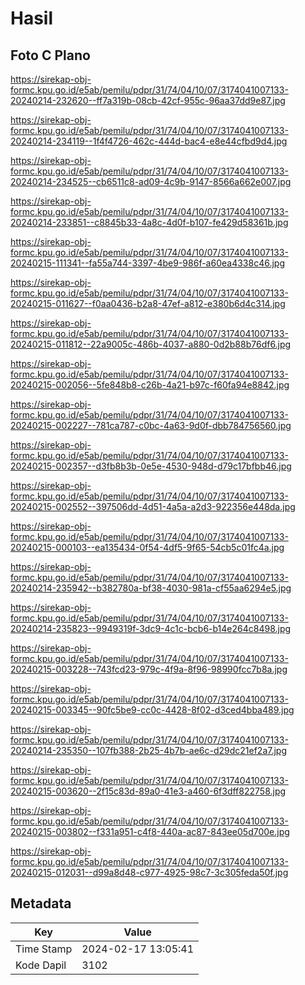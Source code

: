 # Hasil

## Foto C Plano

https://sirekap-obj-formc.kpu.go.id/e5ab/pemilu/pdpr/31/74/04/10/07/3174041007133-20240214-232620--ff7a319b-08cb-42cf-955c-96aa37dd9e87.jpg

https://sirekap-obj-formc.kpu.go.id/e5ab/pemilu/pdpr/31/74/04/10/07/3174041007133-20240214-234119--1f4f4726-462c-444d-bac4-e8e44cfbd9d4.jpg

https://sirekap-obj-formc.kpu.go.id/e5ab/pemilu/pdpr/31/74/04/10/07/3174041007133-20240214-234525--cb6511c8-ad09-4c9b-9147-8566a662e007.jpg

https://sirekap-obj-formc.kpu.go.id/e5ab/pemilu/pdpr/31/74/04/10/07/3174041007133-20240214-233851--c8845b33-4a8c-4d0f-b107-fe429d58361b.jpg

https://sirekap-obj-formc.kpu.go.id/e5ab/pemilu/pdpr/31/74/04/10/07/3174041007133-20240215-111341--fa55a744-3397-4be9-986f-a60ea4338c46.jpg

https://sirekap-obj-formc.kpu.go.id/e5ab/pemilu/pdpr/31/74/04/10/07/3174041007133-20240215-011627--f0aa0436-b2a8-47ef-a812-e380b6d4c314.jpg

https://sirekap-obj-formc.kpu.go.id/e5ab/pemilu/pdpr/31/74/04/10/07/3174041007133-20240215-011812--22a9005c-486b-4037-a880-0d2b88b76df6.jpg

https://sirekap-obj-formc.kpu.go.id/e5ab/pemilu/pdpr/31/74/04/10/07/3174041007133-20240215-002056--5fe848b8-c26b-4a21-b97c-f60fa94e8842.jpg

https://sirekap-obj-formc.kpu.go.id/e5ab/pemilu/pdpr/31/74/04/10/07/3174041007133-20240215-002227--781ca787-c0bc-4a63-9d0f-dbb784756560.jpg

https://sirekap-obj-formc.kpu.go.id/e5ab/pemilu/pdpr/31/74/04/10/07/3174041007133-20240215-002357--d3fb8b3b-0e5e-4530-948d-d79c17bfbb46.jpg

https://sirekap-obj-formc.kpu.go.id/e5ab/pemilu/pdpr/31/74/04/10/07/3174041007133-20240215-002552--397506dd-4d51-4a5a-a2d3-922356e448da.jpg

https://sirekap-obj-formc.kpu.go.id/e5ab/pemilu/pdpr/31/74/04/10/07/3174041007133-20240215-000103--ea135434-0f54-4df5-9f65-54cb5c01fc4a.jpg

https://sirekap-obj-formc.kpu.go.id/e5ab/pemilu/pdpr/31/74/04/10/07/3174041007133-20240214-235942--b382780a-bf38-4030-981a-cf55aa6294e5.jpg

https://sirekap-obj-formc.kpu.go.id/e5ab/pemilu/pdpr/31/74/04/10/07/3174041007133-20240214-235823--9949319f-3dc9-4c1c-bcb6-b14e264c8498.jpg

https://sirekap-obj-formc.kpu.go.id/e5ab/pemilu/pdpr/31/74/04/10/07/3174041007133-20240215-003228--743fcd23-979c-4f9a-8f96-98990fcc7b8a.jpg

https://sirekap-obj-formc.kpu.go.id/e5ab/pemilu/pdpr/31/74/04/10/07/3174041007133-20240215-003345--90fc5be9-cc0c-4428-8f02-d3ced4bba489.jpg

https://sirekap-obj-formc.kpu.go.id/e5ab/pemilu/pdpr/31/74/04/10/07/3174041007133-20240214-235350--107fb388-2b25-4b7b-ae6c-d29dc21ef2a7.jpg

https://sirekap-obj-formc.kpu.go.id/e5ab/pemilu/pdpr/31/74/04/10/07/3174041007133-20240215-003620--2f15c83d-89a0-41e3-a460-6f3dff822758.jpg

https://sirekap-obj-formc.kpu.go.id/e5ab/pemilu/pdpr/31/74/04/10/07/3174041007133-20240215-003802--f331a951-c4f8-440a-ac87-843ee05d700e.jpg

https://sirekap-obj-formc.kpu.go.id/e5ab/pemilu/pdpr/31/74/04/10/07/3174041007133-20240215-012031--d99a8d48-c977-4925-98c7-3c305feda50f.jpg


## Metadata

| Key        | Value               |
| ---------- | ------------------- |
| Time Stamp | 2024-02-17 13:05:41 |
| Kode Dapil | 3102                |



